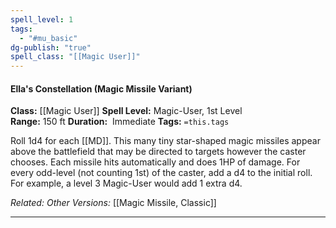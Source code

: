 ```yaml
---
spell_level: 1
tags:
  - "#mu_basic"
dg-publish: "true"
spell_class: "[[Magic User]]"
---
```


#### Ella's Constellation (Magic Missile Variant)

**Class:** [[Magic User]]
**Spell Level:** Magic-User, 1st Level  
**Range:** 150 ft
**Duration:**  Immediate
**Tags:** `=this.tags`

Roll 1d4 for each [[MD]]. This many tiny star-shaped magic missiles appear above the battlefield that may be directed to targets however the caster chooses. Each missile hits automatically and does 1HP of damage. For every odd-level (not counting 1st) of the caster, add a d4 to the initial roll. For example, a level 3 Magic-User would add 1 extra d4.

*Related:*
*Other Versions:* [[Magic Missile, Classic]]
___